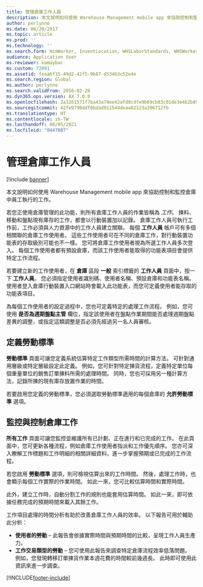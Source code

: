 ```yaml
---
title: 管理倉庫工作人員
description: 本文說明如何使用 Warehouse Management mobile app 來協助控制和監控倉庫中員工執行的工作。
author: perlynne
ms.date: 06/20/2017
ms.topic: article
ms.prod: ''
ms.technology: ''
ms.search.form: HcmWorker, InventLocation, WHSLaborStandards, WHSWorker, WHSWorkTable, WHSWorkTableListPage, WHSResetUserPassword
audience: Application User
ms.reviewer: kamaybac
ms.custom: 72891
ms.assetid: feaa6f15-49d2-41f5-9b87-453463c52e4e
ms.search.region: Global
ms.author: perlynne
ms.search.validFrom: 2016-02-28
ms.dyn365.ops.version: AX 7.0.0
ms.openlocfilehash: 2a3261571f7ba43a79ee42afd8cdfe9b69cb83c01de3e4b2b89d2b0aae668ea2
ms.sourcegitcommit: 42fe9790ddf0bdad911544deaa82123a396712fb
ms.translationtype: HT
ms.contentlocale: zh-TW
ms.lasthandoff: 08/05/2021
ms.locfileid: "8447087"
---
```

# <a name="manage-warehouse-workers"></a>管理倉庫工作人員

[!include [banner](../includes/banner.md)]

本文說明如何使用 Warehouse Management mobile app 來協助控制和監控倉庫中員工執行的工作。

若您正使用倉庫管理的此功能，則所有倉庫工作人員的作業皆稱為 *工作*。 揀料、移動和盤點現有庫存的工作，都會以行動裝置加以記錄。 倉庫工作人員可執行工作前，工作必須與人力資源中的工作人員建立關聯。 每個 **工作人員** 帳戶可有多個相關聯的倉庫工作使用者。 這些工作使用者可在不同的倉庫工作，對行動裝置功能表的存取級別可能也不一樣。 您可將倉庫工作使用者視為所選工作人員多次登入。 每個工作使用者都有預設倉庫，而該工作使用者能取得的功能表項目會提供特定工作流程。 

若要建立新的工作使用者，在 **倉庫** 區段 **一般** 索引標籤的 **工作人員** 頁面中，按一下 **工作人員**。 您必須指定使用者識別碼、使用者名稱、預設倉庫和功能表名稱。 使用者登入倉庫行動裝置入口網站時會載入此功能表，而您可定義使用者能存取的功能表項目。 

為每個工作使用者的設定過程中，您也可定義特定的處理工作流程。 例如，您可使用 **是否為週期盤點主管** 欄位，指定該使用者在盤點作業期間能否處理週期盤點差異的調整，或指定這類調整是否必須先經過另一名人員審核。

## <a name="defining-labor-standards"></a>定義勞動標準
**勞動標準** 頁面可讓您定義系統估算特定工作類型所需時間的計算方法。 可針對通用層級或特定層級設定此定義。 例如，您可針對特定揀貨流程，定義特定單位每個重量單位的銷售訂單揀料所需的處理時間。 同時，您也可採用另一種計算方法，記錄所揀的現有庫存放置作業的時間。 

若要啟用您定義的勞動標準，您必須選取勞動標準適用的每個倉庫的 **允許勞動標準** 選項。

## <a name="monitoring-and-controlling-warehouse-work"></a>監控與控制倉庫工作
**所有工作** 頁面可讓您監控並維護所有已計劃、正在進行和已完成的工作。 在此頁面中，您可更新各種流程，例如倉庫工作使用者指派和工作優先順序。 您亦可深入瞭解工作標題和工作明細的相關詳細資料，進一步掌握預期或已完成的工作流程。 

若您啟用 **勞動標準** 選項，則可檢視估算出來的工作時間。 然後，處理工作時，也會顯示每個工作實際的作業時間。 如此一來，您可比較估算時間和實際時間。 

此外，建立工作時，自動分割工作的規則也能套用估算時間。 如此一來，即可依據任務完成的預期時間來載入其餘工作。 

工作項目處理的時間分析有助於改善倉庫工作人員的效率。 以下報告可用於輔助此分析：

-   **使用者的勞動** – 此報告會依據實際時間與預期時間的比較，呈現工作人員生產力。
-   **工作交易類型的勞動** – 您可使用此報告來調查特定倉庫流程效率低落問題。 例如，您發現轉移訂單揀貨作業本週花費的時間較前幾週長。 此時即可使用此資訊來進一步調查。






[!INCLUDE[footer-include](../../includes/footer-banner.md)]